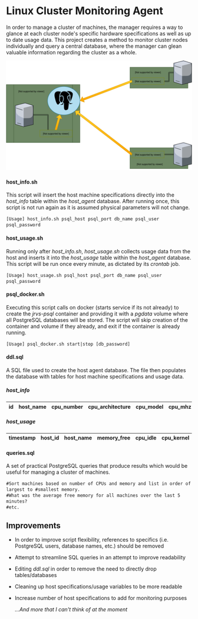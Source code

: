 # Linux Cluster Monitoring Agent

In order to manage a cluster of machines, the manager requires a way to glance at each cluster node's specific hardware specifications as well as up to date usage data. This project creates a method to monitor cluster nodes individually and query a central database, where the manager can glean valuable information regarding the cluster as a whole.



![Architecture Diagram](assets/ArchitectureDiagram.svg)



#### host_info.sh

This script will insert the host machine specifications directly into the *host_info* table within the *host_agent* database. After running once, this script is not run again as it is assumed physical parameters will not change.

```
[Usage] host_info.sh psql_host psql_port db_name psql_user psql_password
```



#### host_usage.sh

Running only after *host_info.sh*, *host_usage.sh* collects usage data from the host and inserts it into the *host_usage* table within the *host_agent* database. This script will be run once every minute, as dictated by its *crontab* job.

```
[Usage] host_usage.sh psql_host psql_port db_name psql_user psql_password
```



#### psql_docker.sh

Executing this script calls on docker (starts  service if its not already) to create the *jrvs-psql* container and providing it with a *pgdata* volume where all PostgreSQL databases will be stored. The script will skip creation of the container and volume if they already, and exit if the container is already running.

```
[Usage] psql_docker.sh start|stop [db_password]
```



#### ddl.sql

A SQL file used to create the host agent database. The file then populates the database with tables for host machine specifications and usage data.

##### *host_info*

| id   | host_name | cpu_number | cpu_architecture | cpu_model | cpu_mhz | l2_cache | total_mem | timestamp |
| ---- | --------- | ---------- | ---------------- | --------- | ------- | -------- | --------- | --------- |

##### *host_usage*

| timestamp | host_id | host_name | memory_free | cpu_idle | cpu_kernel | disk_io | disk_available |
| --------- | ------- | --------- | ----------- | -------- | ---------- | ------- | -------------- |



#### queries.sql

A set of practical PostgreSQL queries that produce results which would be useful for managing a cluster of machines. 

``` 
#Sort machines based on number of CPUs and memory and list in order of largest to #smallest memory.
#What was the average free memory for all machines over the last 5 minutes?
#etc.
```

## Improvements

- In order to improve script flexibility, references to specifics (i.e. PostgreSQL users, database names, etc.) should be removed

- Attempt to streamline SQL queries in an attempt to improve readability

- Editing *ddl.sql* in order to remove the need to directly drop tables/databases

- Cleaning up host specifications/usage variables to be more readable

- Increase number of host specifications to add for monitoring purposes

  *...And more that I can't think of at the moment*

